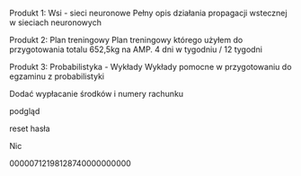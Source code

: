Produkt 1:
Wsi - sieci neuronowe
Pełny opis działania propagacji wstecznej w sieciach neuronowych

Produkt 2:
Plan treningowy
Plan treningowy którego użyłem do przygotowania totalu 652,5kg na AMP. 4 dni w tygodniu / 12 tygodni

Produkt 3:
Probabilistyka - Wykłady
Wykłady pomocne w przygotowaniu do egzaminu z probabilistyki

Dodać wypłacanie środków i numery rachunku

podgląd

reset hasła

Nic

00000712198128740000000000
